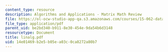 ```yaml
---
content_type: resource
description: Algorithms and Applications - Matrix Math Review
file: https://ol-ocw-studio-app-qa.s3.amazonaws.com/courses/15-062-data-mining-spring-2003/14e01469b2e5b05ea03c0ca8272a80b7_linalg.pdf
file_type: application/pdf
parent_uid: be2bd340-b911-8e30-454e-9da54b6d3148
resourcetype: Document
title: linalg.pdf
uid: 14e01469-b2e5-b05e-a03c-0ca8272a80b7
---
```

